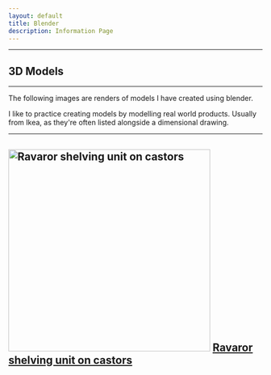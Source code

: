 ```yaml
---
layout: default
title: Blender
description: Information Page
---
```


---
## 3D Models
---

The following images are renders of models I have created using blender. 

I like to practice creating models by modelling real world products. Usually from Ikea, as they're often listed alongside a dimensional drawing.

---
<img src="./Images/ravaror-shelving-unit-on-castors.png" width="400" alt="Ravaror shelving unit on castors">       [Ravaror shelving unit on castors](https://www.ikea.com/gb/en/p/ravaror-shelving-unit-on-castors-oak-veneer-20454504/)
---
